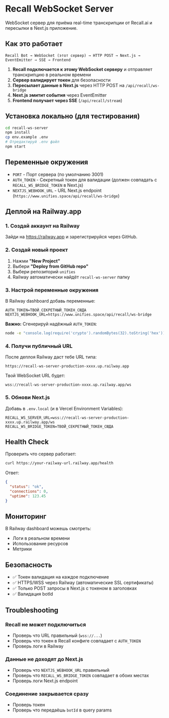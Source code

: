 # Recall WebSocket Server

WebSocket сервер для приёма real-time транскрипции от Recall.ai и пересылки в Next.js приложение.

## Как это работает

```
Recall Bot → WebSocket (этот сервер) → HTTP POST → Next.js → EventEmitter → SSE → Frontend
```

1. **Recall подключается к этому WebSocket серверу** и отправляет транскрипцию в реальном времени
2. **Сервер валидирует токен** для безопасности
3. **Пересылает данные в Next.js** через HTTP POST на `/api/recall/ws-bridge`
4. **Next.js эмитит события** через EventEmitter
5. **Frontend получает через SSE** (`/api/recall/stream`)

## Установка локально (для тестирования)

```bash
cd recall-ws-server
npm install
cp env.example .env
# Отредактируй .env файл
npm start
```

## Переменные окружения

- `PORT` - Порт сервера (по умолчанию 3001)
- `AUTH_TOKEN` - Секретный токен для валидации (должен совпадать с `RECALL_WS_BRIDGE_TOKEN` в Next.js)
- `NEXTJS_WEBHOOK_URL` - URL Next.js endpoint (`https://www.unifies.space/api/recall/ws-bridge`)

## Деплой на Railway.app

### 1. Создай аккаунт на Railway

Зайди на https://railway.app и зарегистрируйся через GitHub.

### 2. Создай новый проект

1. Нажми **"New Project"**
2. Выбери **"Deploy from GitHub repo"**
3. Выбери репозиторий `unifies`
4. Railway автоматически найдёт `recall-ws-server` папку

### 3. Настрой переменные окружения

В Railway dashboard добавь переменные:

```
AUTH_TOKEN=ТВОЙ_СЕКРЕТНЫЙ_ТОКЕН_СЮДА
NEXTJS_WEBHOOK_URL=https://www.unifies.space/api/recall/ws-bridge
```

**Важно:** Сгенерируй надёжный `AUTH_TOKEN`:
```bash
node -e "console.log(require('crypto').randomBytes(32).toString('hex'))"
```

### 4. Получи публичный URL

После деплоя Railway даст тебе URL типа:
```
https://recall-ws-server-production-xxxx.up.railway.app
```

Твой WebSocket URL будет:
```
wss://recall-ws-server-production-xxxx.up.railway.app/ws
```

### 5. Обнови Next.js

Добавь в `.env.local` (и в Vercel Environment Variables):
```
RECALL_WS_SERVER_URL=wss://recall-ws-server-production-xxxx.up.railway.app/ws
RECALL_WS_BRIDGE_TOKEN=ТВОЙ_СЕКРЕТНЫЙ_ТОКЕН_СЮДА
```

## Health Check

Проверить что сервер работает:
```bash
curl https://your-railway-url.railway.app/health
```

Ответ:
```json
{
  "status": "ok",
  "connections": 0,
  "uptime": 123.45
}
```

## Мониторинг

В Railway dashboard можешь смотреть:
- Логи в реальном времени
- Использование ресурсов
- Метрики

## Безопасность

- ✅ Токен валидация на каждое подключение
- ✅ HTTPS/WSS через Railway (автоматические SSL сертификаты)
- ✅ Только POST запросы в Next.js с токеном в заголовках
- ✅ Валидация botId

## Troubleshooting

### Recall не может подключиться
- Проверь что URL правильный (`wss://...`)
- Проверь что токен в Recall конфиге совпадает с `AUTH_TOKEN`
- Проверь логи в Railway

### Данные не доходят до Next.js
- Проверь что `NEXTJS_WEBHOOK_URL` правильный
- Проверь что `RECALL_WS_BRIDGE_TOKEN` совпадает в обоих местах
- Проверь логи Next.js endpoint

### Соединение закрывается сразу
- Проверь токен
- Проверь что передаёшь `botId` в query params

